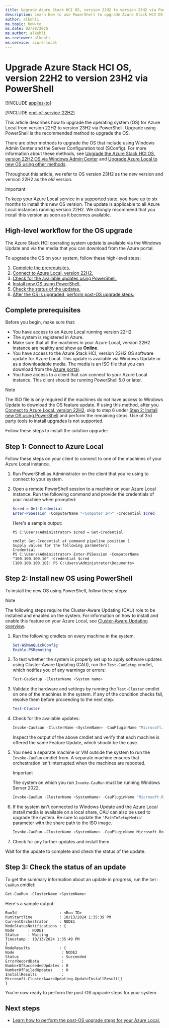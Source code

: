 ```yaml
---
title: Upgrade Azure Stack HCI OS, version 22H2 to version 23H2 via PowerShell
description: Learn how to use PowerShell to upgrade Azure Stack HCI OS, version 22H2 to version 23H2.
author: alkohli
ms.topic: how-to
ms.date: 02/28/2025
ms.author: alkohli
ms.reviewer: alkohli
ms.service: azure-local
---
```


# Upgrade Azure Stack HCI OS, version 22H2 to version 23H2 via PowerShell

[!INCLUDE [applies-to](../includes/hci-applies-to-23h2-22h2.md)]

[!INCLUDE [end-of-service-22H2](../includes/end-of-service-22h2.md)]

This article describes how to upgrade the operating system (OS) for Azure Local from version 22H2 to version 23H2 via PowerShell. Upgrade using PowerShell is the recommended method to upgrade the OS.

There are other methods to upgrade the OS that include using Windows Admin Center and the Server Configuration tool (SConfig). For more information about these methods, see [Upgrade the Azure Stack HCI OS, version 22H2 OS via Windows Admin Center](./upgrade-22h2-to-23h2-windows-admin-center.md) and [Upgrade Azure Local to new OS using other methods](./upgrade-22h2-to-23h2-other-methods.md).

Throughout this article, we refer to OS version 23H2 as the *new* version and version 22H2 as the *old* version.

> [!IMPORTANT]
> To keep your Azure Local service in a supported state, you have up to six months to install this new OS version. The update is applicable to all Azure Local instances running version 22H2. We strongly recommend that you install this version as soon as it becomes available.

## High-level workflow for the OS upgrade

The Azure Stack HCI operating system update is available via the Windows Update and via the media that you can download from the Azure portal.

To upgrade the OS on your system, follow these high-level steps:

1. [Complete the prerequisites.](#complete-prerequisites)
1. [Connect to Azure Local, version 22H2.](#step-1-connect-to-azure-local)
1. [Check for the available updates using PowerShell.](#step-1-connect-to-azure-local)
1. [Install new OS using PowerShell.](#step-2-install-new-os-using-powershell)
1. [Check the status of the updates.](#step-3-check-the-status-of-an-update)
1. [After the OS is upgraded, perform post-OS upgrade steps.](#next-steps)

## Complete prerequisites

Before you begin, make sure that:

- You have access to an Azure Local running version 22H2.
- The system is registered in Azure.
- Make sure that all the machines  in your Azure Local, version 22H2 instance are healthy and show as **Online**.
- You have access to the Azure Stack HCI, version 23H2 OS software update for Azure Local. This update is available via Windows Update or as a downloadable media. The media is an ISO file that you can download from the [Azure portal](https://portal.azure.com/#view/Microsoft_Azure_HybridCompute/AzureArcCenterBlade/~/hciGetStarted).
- You have access to a client that can connect to your Azure Local instance. This client should be running PowerShell 5.0 or later.

> [!NOTE]
> The ISO file is only required if the machines do not have access to Windows Update to download the OS feature update. If using this method, after you [Connect to Azure Local, version 22H2](#step-1-connect-to-azure-local), skip to step 6 under [Step 2: Install new OS using PowerShell](#step-2-install-new-os-using-powershell) and perform the remaining steps.
> Use of 3rd party tools to install upgrades is not supported.

Follow these steps to install the solution upgrade:

## Step 1: Connect to Azure Local

Follow these steps on your client to connect to one of the machines of your Azure Local instance.

1. Run PowerShell as Administrator on the client that you're using to connect to your system.
1. Open a remote PowerShell session to a machine on your Azure Local instance. Run the following command and provide the credentials of your machine when prompted:

   ```powershell
   $cred = Get-Credential
   Enter-PSSession -ComputerName "<Computer IP>" -Credential $cred 
   ```
   
   Here's a sample output:

   ```Console
   PS C:\Users\Administrator> $cred = Get-Credential
   
   cmdlet Get-Credential at command pipeline position 1
   Supply values for the following parameters:
   Credential
   PS C:\Users\Administrator> Enter-PSSession -ComputerName "100.100.100.10" -Credential $cred 
   [100.100.100.10]: PS C:\Users\Administrator\Documents>
   ```

## Step 2: Install new OS using PowerShell

To install the new OS using PowerShell, follow these steps:

> [!NOTE]
> The following steps require the Cluster-Aware Updating (CAU) role to be installed and enabled on the system.  For information on how to install and enable this feature on your Azure Local, see [Cluster-Aware Updating overview](/windows-server/failover-clustering/cluster-aware-updating#installing-cluster-aware-updating).

1. Run the following cmdlets on every machine in the system.

   ```PowerShell
   Set-WSManQuickConfig
   Enable-PSRemoting
   ```

1. To test whether the system is properly set up to apply software updates using Cluster-Aware Updating (CAU), run the `Test-CauSetup` cmdlet, which notifies you of any warnings or errors:

   ```PowerShell
   Test-CauSetup -ClusterName <System name>
   ```

1. Validate the hardware and settings by running the `Test-Cluster` cmdlet on one of the machines in the system. If any of the condition checks fail, resolve them before proceeding to the next step. <!--ASK-->

   ```PowerShell
   Test-Cluster
   ```

1. Check for the available updates:

   ```PowerShell
   Invoke-CauScan -ClusterName <SystemName> -CauPluginName "Microsoft.RollingUpgradePlugin" -CauPluginArguments @{'WuConnected'='true';} -Verbose | fl *
   ```

   Inspect the output of the above cmdlet and verify that each machine is offered the same Feature Update, which should be the case. <!--ASK-->

1. You need a separate machine or VM outside the system to run the `Invoke-CauRun` cmdlet from. A separate machine ensures that orchestration isn't interrupted when the machines are rebooted.

    > [!IMPORTANT]
    > The system on which you run `Invoke-CauRun` must be running Windows Server 2022. <!--ASK-->

   ```PowerShell
   Invoke-CauRun -ClusterName <SystemName> -CauPluginName "Microsoft.RollingUpgradePlugin" -CauPluginArguments @{'WuConnected'='true';} -Verbose -EnableFirewallRules -Force
   ```

1. If the system isn't connected to Windows Update and the Azure Local install media is available on a local share, CAU can also be used to upgrade the system. Be sure to update the `'PathToSetupMedia'` parameter with the share path to the ISO image.

   ```powershell
   Invoke-CauRun –ClusterName <SystemName> -CauPluginName Microsoft.RollingUpgradePlugin -CauPluginArguments @{ 'WuConnected'='false';'PathToSetupMedia'='\some\path\'; 'UpdateClusterFunctionalLevel'='true'; } -Force
   ```

1. Check for any further updates and install them.

Wait for the update to complete and check the status of the update.

## Step 3: Check the status of an update

To get the summary information about an update in progress, run the `Get-CauRun` cmdlet:

```PowerShell
Get-CauRun -ClusterName <SystemName>
```

Here's a sample output: <!--ASK-->

```output
RunId                   : <Run ID> 
RunStartTime            : 10/13/2024 1:35:39 PM 
CurrentOrchestrator     : NODE1 
NodeStatusNotifications : { 
Node      : NODE1 
Status    : Waiting 
Timestamp : 10/13/2024 1:35:49 PM 
} 
NodeResults             : { 
Node                     : NODE2 
Status                   : Succeeded 
ErrorRecordData          : 
NumberOfSucceededUpdates : 0 
NumberOfFailedUpdates    : 0 
InstallResults           : Microsoft.ClusterAwareUpdating.UpdateInstallResult[] 
}
```

You're now ready to perform the post-OS upgrade steps for your system.

## Next steps

- [Learn how to perform the post-OS upgrade steps for your Azure Local.](./post-upgrade-steps.md)
